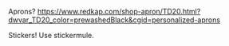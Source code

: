 Aprons?
https://www.redkap.com/shop-apron/TD20.html?dwvar_TD20_color=prewashedBlack&cgid=personalized-aprons

Stickers! Use stickermule. 